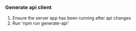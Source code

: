 ### Generate api client
1. Ensure the server app has been running after api changes
2. Run 'npm run generate-api'